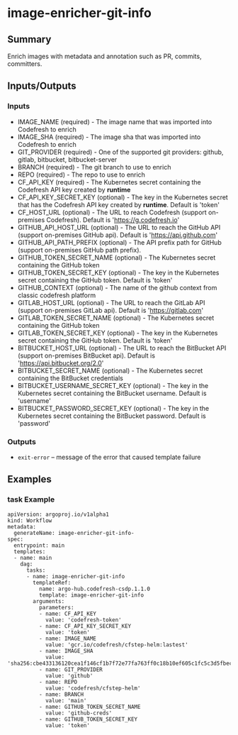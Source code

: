 # image-enricher-git-info

## Summary
Enrich images with metadata and annotation such as PR, commits, committers.

## Inputs/Outputs

### Inputs
* IMAGE_NAME (required) - The image name that was imported into Codefresh to enrich
* IMAGE_SHA (required) - The image sha that was imported into Codefresh to enrich
* GIT_PROVIDER (required) - One of the supported git providers: github, gitlab, bitbucket, bitbucket-server
* BRANCH (required) - The git branch to use to enrich
* REPO (required) - The repo to use to enrich
* CF_API_KEY (required) - The Kubernetes secret containing the Codefresh API key created by **runtime**
* CF_API_KEY_SECRET_KEY (optional) - The key in the Kubernetes secret that has the Codefresh API key created by **runtime**. Default is 'token'
* CF_HOST_URL (optional) - The URL to reach Codefresh (support on-premises Codefresh). Default is 'https://g.codefresh.io'
* GITHUB_API_HOST_URL (optional) - The URL to reach the GitHub API (support on-premises GitHub api). Default is 'https://api.github.com'
* GITHUB_API_PATH_PREFIX (optional) - The API prefix path for GitHub (support on-premises GitHub path prefix).
* GITHUB_TOKEN_SECRET_NAME (optional) - The Kubernetes secret containing the GitHub token
* GITHUB_TOKEN_SECRET_KEY (optional) - The key in the Kubernetes secret containing the GitHub token. Default is 'token'
* GITHUB_CONTEXT (optional) - The name of the github context from classic codefresh platform
* GITLAB_HOST_URL (optional) - The URL to reach the GitLab API (support on-premises GitLab api). Default is 'https://gitlab.com'
* GITLAB_TOKEN_SECRET_NAME (optional) - The Kubernetes secret containing the GitHub token
* GITLAB_TOKEN_SECRET_KEY (optional) - The key in the Kubernetes secret containing the GitHub token. Default is 'token'
* BITBUCKET_HOST_URL (optional) - The URL to reach the BitBucket API (support on-premises BitBucket api). Default is 'https://api.bitbucket.org/2.0'
* BITBUCKET_SECRET_NAME (optional) - The Kubernetes secret containing the BitBucket credentials
* BITBUCKET_USERNAME_SECRET_KEY (optional) - The key in the Kubernetes secret containing the BitBucket username. Default is 'username'
* BITBUCKET_PASSWORD_SECRET_KEY (optional) - The key in the Kubernetes secret containing the BitBucket password. Default is 'password'

### Outputs
* `exit-error` – message of the error that caused template failure

## Examples

### task Example
```
apiVersion: argoproj.io/v1alpha1
kind: Workflow
metadata:
  generateName: image-enricher-git-info-
spec:
  entrypoint: main
  templates:
  - name: main
    dag:
      tasks:
      - name: image-enricher-git-info
        templateRef:
          name: argo-hub.codefresh-csdp.1.1.0
          template: image-enricher-git-info
        arguments:
          parameters:
          - name: CF_API_KEY
            value: 'codefresh-token'
          - name: CF_API_KEY_SECRET_KEY
            value: 'token'
          - name: IMAGE_NAME
            value: 'gcr.io/codefresh/cfstep-helm:lastest'
          - name: IMAGE_SHA
            value: 'sha256:cbe433136120cea1f146cf1b7f72e77fa763ff0c18b10ef605c1fc5c3d5fbec'
          - name: GIT_PROVIDER
            value: 'github'
          - name: REPO
            value: 'codefresh/cfstep-helm'
          - name: BRANCH
            value: 'main'
          - name: GITHUB_TOKEN_SECRET_NAME
            value: 'github-creds'
          - name: GITHUB_TOKEN_SECRET_KEY
            value: 'token'
```
